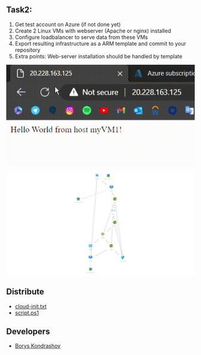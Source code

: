## Task2:
1. Get test account on Azure (if not done yet)
2. Create 2 Linux VMs with webserver (Apache or nginx) installed
3. Configure loadbalancer to serve data from these VMs
4. Export resulting infrastructure as a ARM template and commit to your repository
5. Extra points: Web-server installation should be handled by template



<p align="center">
      <img src="https://github.com/Tuburni/globalLogic_Homework_KondrashovBorys/blob/main/task2_%20IntroductionToAzure/multimedia/gif.gif" width="726">
</p>

<p align="center">
   <img src="https://github.com/Tuburni/globalLogic_Homework_KondrashovBorys/blob/main/task2_%20IntroductionToAzure/multimedia/myResourceGroupLoadBalancer.png">
</p>

## Distribute

- [cloud-init.txt](https://github.com/Tuburni/GL_Homerworks/blob/main/GL_Homerwork2/cloud-init.txt)
- [script.ps1](https://github.com/Tuburni/GL_Homerworks/blob/main/GL_Homerwork2/script.ps1)


## Developers

- [Borys Kondrashov](https://github.com/Tuburni)
